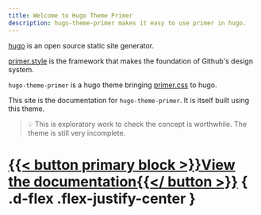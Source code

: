 ```yaml
---
title: Welcome to Hugo Theme Primer
description: hugo-theme-primer makes it easy to use primer in hugo.
---
```


[hugo](https://gohugo.io) is an open source static site generator.

[primer.style](https://primer.style) is the framework that makes the foundation of Github's design system.

`hugo-theme-primer` is a hugo theme bringing [primer.css](https://primer.style/css) to hugo.

This site is the documentation for `hugo-theme-primer`. It is itself built using this theme.

> :bulb: This is exploratory work to check the concept is worthwhile. The theme is still very incomplete.

<!-- use header as a dirty hack to easily center button -->
# [{{< button primary block >}}View the documentation{{</ button >}}](./guidelines) { .d-flex .flex-justify-center }
